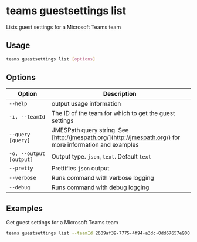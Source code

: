 # teams guestsettings list

Lists guest settings for a Microsoft Teams team

## Usage

```sh
teams guestsettings list [options]
```

## Options

Option|Description
------|-----------
`--help`|output usage information
`-i, --teamId`|The ID of the team for which to get the guest settings
`--query [query]`|JMESPath query string. See [http://jmespath.org/](http://jmespath.org/) for more information and examples
`-o, --output [output]`|Output type. `json,text`. Default `text`
`--pretty`|Prettifies `json` output
`--verbose`|Runs command with verbose logging
`--debug`|Runs command with debug logging

## Examples

Get guest settings for a Microsoft Teams team

```sh
teams guestsettings list --teamId 2609af39-7775-4f94-a3dc-0dd67657e900
```